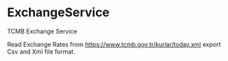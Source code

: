 # ExchangeService
TCMB Exchange Service

Read Exchange Rates from https://www.tcmb.gov.tr/kurlar/today.xml 
export Csv and Xml file format.
